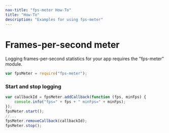 ```yaml
---
nav-title: "fps-meter How-To"
title: "How-To"
description: "Examples for using fps-meter"
---
```

# Frames-per-second meter
Logging frames-per-second statistics for your app requires the "fps-meter" module.
``` JavaScript
var fpsMeter = require("fps-meter");
```
### Start and stop logging
``` JavaScript
var callbackId = fpsMeter.addCallback(function (fps, minFps) {
    console.info("fps=" + fps + " minFps=" + minFps);
});
fpsMeter.start();
//...
fpsMeter.removeCallback(callbackId);
fpsMeter.stop();
```
